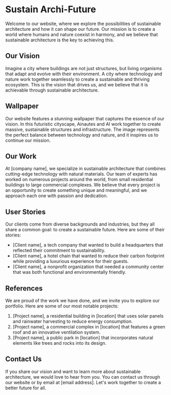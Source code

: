 <!--font:Great Vibes-->

# Sustain Archi-Future

Welcome to our website, where we explore the possibilities of sustainable architecture and how it can shape our future. Our mission is to create a world where humans and nature coexist in harmony, and we believe that sustainable architecture is the key to achieving this.

## Our Vision

Imagine a city where buildings are not just structures, but living organisms that adapt and evolve with their environment. A city where technology and nature work together seamlessly to create a sustainable and thriving ecosystem. This is the vision that drives us, and we believe that it is achievable through sustainable architecture.

## Wallpaper

Our website features a stunning wallpaper that captures the essence of our vision. In this futuristic cityscape, Ainautes and AI work together to create massive, sustainable structures and infrastructure. The image represents the perfect balance between technology and nature, and it inspires us to continue our mission.

## Our Work

At [company name], we specialize in sustainable architecture that combines cutting-edge technology with natural materials. Our team of experts has worked on numerous projects around the world, from small residential buildings to large commercial complexes. We believe that every project is an opportunity to create something unique and meaningful, and we approach each one with passion and dedication.

## User Stories

Our clients come from diverse backgrounds and industries, but they all share a common goal: to create a sustainable future. Here are some of their stories:

- [Client name], a tech company that wanted to build a headquarters that reflected their commitment to sustainability.
- [Client name], a hotel chain that wanted to reduce their carbon footprint while providing a luxurious experience for their guests.
- [Client name], a nonprofit organization that needed a community center that was both functional and environmentally friendly.

## References

We are proud of the work we have done, and we invite you to explore our portfolio. Here are some of our most notable projects:

1. [Project name], a residential building in [location] that uses solar panels and rainwater harvesting to reduce energy consumption.
2. [Project name], a commercial complex in [location] that features a green roof and an innovative ventilation system.
3. [Project name], a public park in [location] that incorporates natural elements like trees and rocks into its design.

## Contact Us

If you share our vision and want to learn more about sustainable architecture, we would love to hear from you. You can contact us through our website or by email at [email address]. Let's work together to create a better future for all.

<!--

Write me content for website with wallpaper which alt text is:

"A futuristic cityscape where Ainautes and AI work together to create massive, sustainable structures and infrastructure."

The name/title of the page should not be 1:1 copy of the alt text but rather a real content of the website which is using this wallpaper.

- Use markdown format 
- Start with heading
- Heading should be short and concise
- The content should look like a real website 
- The website should not be about the wallpaper, wallpaper is just a related background
- Heading should be contain work "wallpaper" or "background"
- Include real sections like references, contact, user stories, etc. use things relevant to the page purpose.
- Feel free to use structure like headings, bullets, numbering, blockquotes, paragraphs, horizontal lines, etc.
- You can use formatting like bold or _italic_
- You can include UTF-8 emojis
- Links should be only #hash anchors (and you can refer to the document itself)
- Do not include images


---


# The Future of Sustainable Architecture

Welcome to our website, where we explore the possibilities of sustainable architecture and how it can shape our future. Our mission is to create a world where humans and nature coexist in harmony, and we believe that sustainable architecture is the key to achieving this.

## Our Vision

Imagine a city where buildings are not just structures, but living organisms that adapt and evolve with their environment. A city where technology and nature work together seamlessly to create a sustainable and thriving ecosystem. This is the vision that drives us, and we believe that it is achievable through sustainable architecture.

## Wallpaper

Our website features a stunning wallpaper that captures the essence of our vision. In this futuristic cityscape, Ainautes and AI work together to create massive, sustainable structures and infrastructure. The image represents the perfect balance between technology and nature, and it inspires us to continue our mission.

## Our Work

At [company name], we specialize in sustainable architecture that combines cutting-edge technology with natural materials. Our team of experts has worked on numerous projects around the world, from small residential buildings to large commercial complexes. We believe that every project is an opportunity to create something unique and meaningful, and we approach each one with passion and dedication.

## User Stories

Our clients come from diverse backgrounds and industries, but they all share a common goal: to create a sustainable future. Here are some of their stories:

- [Client name], a tech company that wanted to build a headquarters that reflected their commitment to sustainability.
- [Client name], a hotel chain that wanted to reduce their carbon footprint while providing a luxurious experience for their guests.
- [Client name], a nonprofit organization that needed a community center that was both functional and environmentally friendly.

## References

We are proud of the work we have done, and we invite you to explore our portfolio. Here are some of our most notable projects:

1. [Project name], a residential building in [location] that uses solar panels and rainwater harvesting to reduce energy consumption.
2. [Project name], a commercial complex in [location] that features a green roof and an innovative ventilation system.
3. [Project name], a public park in [location] that incorporates natural elements like trees and rocks into its design.

## Contact Us

If you share our vision and want to learn more about sustainable architecture, we would love to hear from you. You can contact us through our website or by email at [email address]. Let's work together to create a better future for all.

-->

